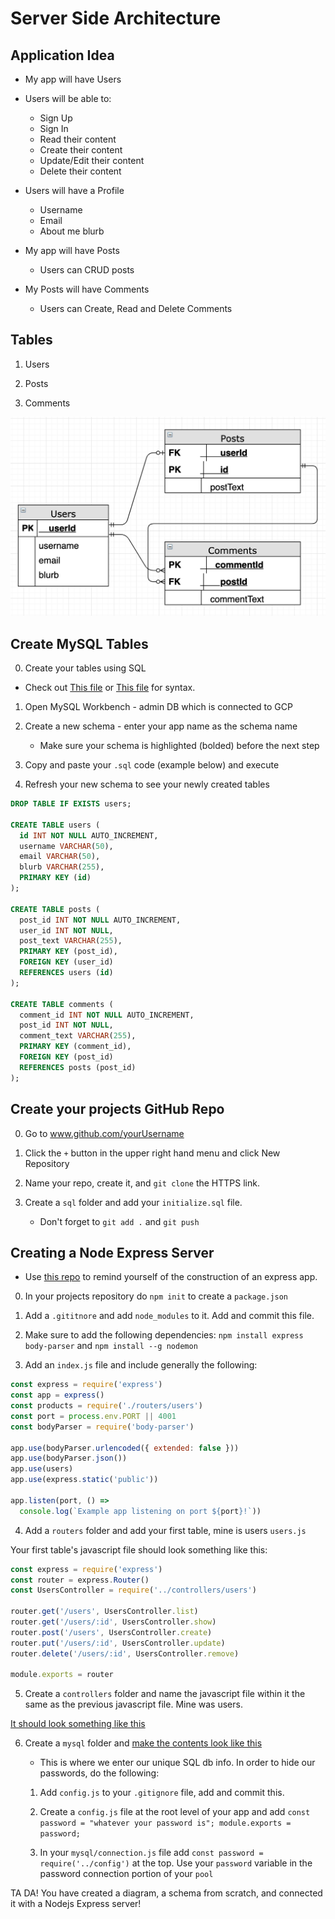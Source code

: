 # Server Side Architecture

## Application Idea

- My app will have Users

- Users will be able to:
    - Sign Up
    - Sign In
    - Read their content
    - Create their content
    - Update/Edit their content
    - Delete their content

- Users will have a Profile
    - Username
    - Email
    - About me blurb

- My app will have Posts
    - Users can CRUD posts

- My Posts will have Comments
    - Users can Create, Read and Delete Comments

## Tables

1.  Users

2. Posts

3. Comments

![ERD](images/erd.png)

## Create MySQL Tables

0. Create your tables using SQL

 - Check out [This file](sql/initialize.sql) or [This file](https://github.com/AustinCodingAcademy/311_wk3_day2_advanced_select/blob/master/initialize.sql) for syntax.

1. Open MySQL Workbench - admin DB which is connected to GCP

2. Create a new schema - enter your app name as the schema name
    - Make sure your schema is highlighted (bolded) before the next step

3. Copy and paste your `.sql` code (example below) and execute

4. Refresh your new schema to see your newly created tables

```sql
DROP TABLE IF EXISTS users;

CREATE TABLE users (
  id INT NOT NULL AUTO_INCREMENT,
  username VARCHAR(50),
  email VARCHAR(50),
  blurb VARCHAR(255),
  PRIMARY KEY (id)
);

CREATE TABLE posts (
  post_id INT NOT NULL AUTO_INCREMENT,
  user_id INT NOT NULL,
  post_text VARCHAR(255),
  PRIMARY KEY (post_id),
  FOREIGN KEY (user_id)
  REFERENCES users (id)
);

CREATE TABLE comments (
  comment_id INT NOT NULL AUTO_INCREMENT,
  post_id INT NOT NULL,
  comment_text VARCHAR(255),
  PRIMARY KEY (comment_id),
  FOREIGN KEY (post_id)
  REFERENCES posts (post_id)
);
```

## Create your projects GitHub Repo

0. Go to www.github.com/yourUsername

1. Click the `+` button in the upper right hand menu and click New Repository

2. Name your repo, create it, and `git clone` the HTTPS link.

3. Create a `sql` folder and add your `initialize.sql` file.
    - Don't forget to `git add .` and `git push`

## Creating a Node Express Server

- Use [this repo](https://github.com/eamoses/311/tree/master/311_wk2_day2_express-continued) to remind yourself of the construction of an express app.

0. In your projects repository do `npm init` to create a `package.json`

1. Add a `.gititnore` and add `node_modules` to it. Add and commit this file.

2. Make sure to add the following dependencies: `npm install express body-parser` and `npm install --g nodemon`

3. Add an `index.js` file and include generally the following:

```javascript
const express = require('express')
const app = express()
const products = require('./routers/users')
const port = process.env.PORT || 4001
const bodyParser = require('body-parser')

app.use(bodyParser.urlencoded({ extended: false }))
app.use(bodyParser.json())
app.use(users)
app.use(express.static('public'))

app.listen(port, () =>
  console.log(`Example app listening on port ${port}!`))
```

4. Add a `routers` folder and add your first table, mine is users `users.js`

Your first table's javascript file should look something like this:

```javascript
const express = require('express')
const router = express.Router()
const UsersController = require('../controllers/users')

router.get('/users', UsersController.list)
router.get('/users/:id', UsersController.show)
router.post('/users', UsersController.create)
router.put('/users/:id', UsersController.update)
router.delete('/users/:id', UsersController.remove)

module.exports = router
```

5. Create a `controllers` folder and name the javascript file within it the same as the previous javascript file. Mine was users.

[It should look something like this](https://github.com/eamoses/311/blob/master/311_wk2_day2_express-continued/controllers/comments.js)

6. Create a `mysql` folder and [make the contents look like this](https://github.com/eamoses/311/tree/master/311_wk5_both_api_hackathon/mysql)

    - This is where we enter our unique SQL db info. In order to hide our passwords, do the following:

    1. Add `config.js` to your `.gitignore` file, add and commit this.

    2. Create a `config.js` file at the root level of your app and add `const password = "whatever your password is"; module.exports = password;`

    3. In your `mysql/connection.js` file add `const password = require('../config')` at the top. Use your `password` variable in the password connection portion of your `pool`

TA DA! You have created a diagram, a schema from scratch, and connected it with a Nodejs Express server!
